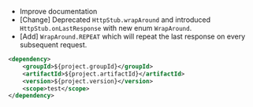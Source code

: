 * Improve documentation
* [Change] Deprecated `HttpStub.wrapAround` and introduced `HttpStub.onLastResponse` with new enum `WrapAround`.
* [Add] `WrapAround.REPEAT` which will repeat the last response on every subsequent request.

```xml
<dependency>
    <groupId>${project.groupId}</groupId>
    <artifactId>${project.artifactId}</artifactId>
    <version>${project.version}</version>
    <scope>test</scope>
</dependency>
```